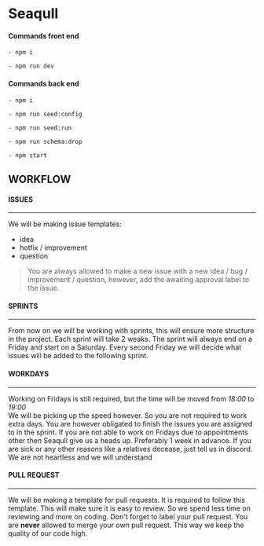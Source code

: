 # Seaqull

#### Commands front end

`- npm i` 

`- npm run dev`
#### Commands back end

`- npm i`

`- npm run seed:config`

`- npm run seed:run`

`- npm run schema:drop`

`- npm start`

## WORKFLOW

#### ISSUES
___________

We will be making issue templates:
* idea
* hotfix / improvement
* question  

> You are always allowed to make a new issue with a new idea / bug / improvement / question, however, add the awaiting approval label to the issue.


#### SPRINTS
____________

From now on we will be working with sprints, this will ensure more structure in the project. Each sprint will take 2 weaks.
The sprint will always end on a Friday and start on a Saturday. Every second Friday we will decide what issues will be added to the following sprint.

#### WORKDAYS
_____________

Working on Fridays is still required, but the time will be moved from *18:00* to *19:00*  
We will be picking up the speed however. So you are not required to work extra days.
You are however obligated to finish the issues you are assigned to in the sprint.
If you are not able to work on Fridays due to appointments other then Seaqull give us a heads up. Preferably 1 week in advance.
If you are sick or any other reasons like a relatives decease, just tell us in discord. We are not heartless and we will understand

#### PULL REQUEST
_________________

We will be making a template for pull requests. It is required to follow this template. This will make sure it is easy to review.
So we spend less time on reviewing and more on coding. Don't forget to label your pull request.
You are **never** allowed to merge your own pull request. This way we keep the quality of our code high.  
